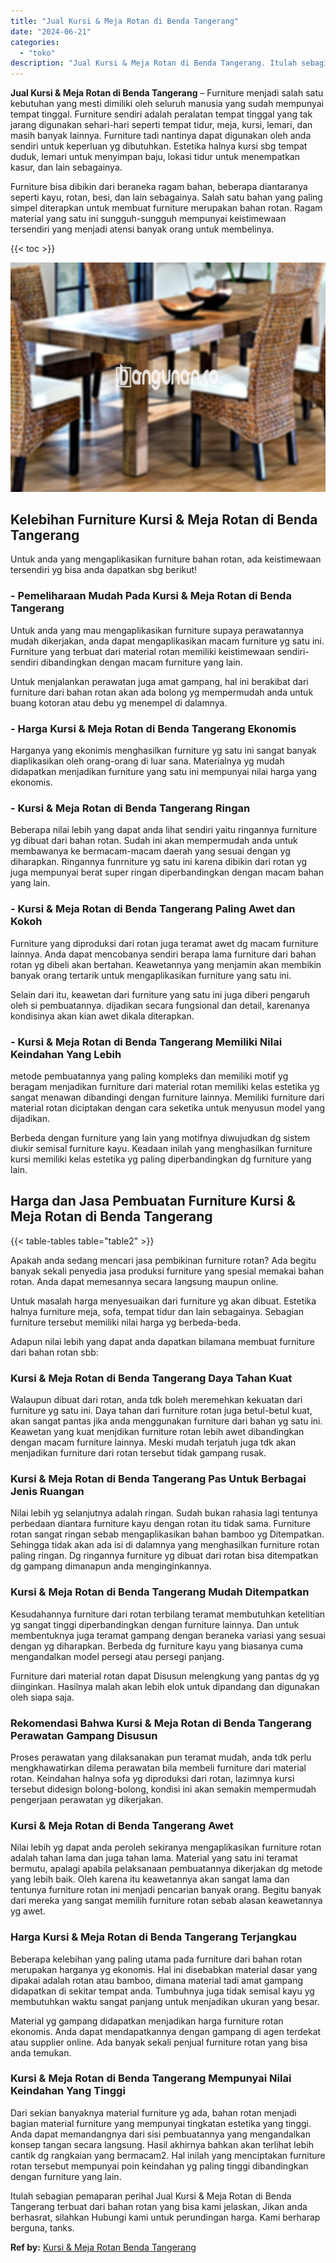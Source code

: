 ```yaml
---
title: "Jual Kursi & Meja Rotan di Benda Tangerang"
date: "2024-06-21"
categories: 
  - "toko"
description: "Jual Kursi & Meja Rotan di Benda Tangerang. Itulah sebagian pemaparan perihal Jual Kursi & Meja Rotan di Benda Tangerang terbuat dari bahan rotan yang bisa k..."
---
```


**Jual Kursi & Meja Rotan di Benda Tangerang** – Furniture menjadi salah satu kebutuhan yang mesti dimiliki oleh seluruh manusia yang sudah mempunyai tempat tinggal. Furniture sendiri adalah peralatan tempat tinggal yang tak jarang digunakan sehari-hari seperti tempat tidur, meja, kursi, lemari, dan masih banyak lainnya. Furniture tadi nantinya dapat digunakan oleh anda sendiri untuk keperluan yg dibutuhkan. Estetika halnya kursi sbg tempat duduk, lemari untuk menyimpan baju, lokasi tidur untuk menempatkan kasur, dan lain sebagainya.

Furniture bisa dibikin dari beraneka ragam bahan, beberapa diantaranya seperti kayu, rotan, besi, dan lain sebagainya. Salah satu bahan yang paling simpel diterapkan untuk membuat furniture merupakan bahan rotan. Ragam material yang satu ini sungguh-sungguh mempunyai keistimewaan tersendiri yang menjadi atensi banyak orang untuk membelinya.

{{< toc >}}

![Jual Kursi & Meja Rotan di Benda Tangerang](/images/kursi-meja-rotan-murah08.png)

## Kelebihan Furniture Kursi & Meja Rotan di Benda Tangerang

Untuk anda yang mengaplikasikan furniture bahan rotan, ada keistimewaan tersendiri yg bisa anda dapatkan sbg berikut!

### \- Pemeliharaan Mudah Pada Kursi & Meja Rotan di Benda Tangerang

Untuk anda yang mau mengaplikasikan furniture supaya perawatannya mudah dikerjakan, anda dapat mengaplikasikan macam furniture yg satu ini. Furniture yang terbuat dari material rotan memiliki keistimewaan sendiri-sendiri dibandingkan dengan macam furniture yang lain.

Untuk menjalankan perawatan juga amat gampang, hal ini berakibat dari furniture dari bahan rotan akan ada bolong yg mempermudah anda untuk buang kotoran atau debu yg menempel di dalamnya.

### \- Harga Kursi & Meja Rotan di Benda Tangerang Ekonomis

Harganya yang ekonimis menghasilkan furniture yg satu ini sangat banyak diaplikasikan oleh orang-orang di luar sana. Materialnya yg mudah didapatkan menjadikan furniture yang satu ini mempunyai nilai harga yang ekonomis.

### \- Kursi & Meja Rotan di Benda Tangerang Ringan

Beberapa nilai lebih yang dapat anda lihat sendiri yaitu ringannya furniture yg dibuat dari bahan rotan. Sudah ini akan mempermudah anda untuk membawanya ke bermacam-macam daerah yang sesuai dengan yg diharapkan. Ringannya funrniture yg satu ini karena dibikin dari rotan yg juga mempunyai berat super ringan diperbandingkan dengan macam bahan yang lain.

### \- Kursi & Meja Rotan di Benda Tangerang Paling Awet dan Kokoh

Furniture yang diproduksi dari rotan juga teramat awet dg macam furniture lainnya. Anda dapat mencobanya sendiri berapa lama furniture dari bahan rotan yg dibeli akan bertahan. Keawetannya yang menjamin akan membikin banyak orang tertarik untuk mengaplikasikan furniture yang satu ini.

Selain dari itu, keawetan dari furniture yang satu ini juga diberi pengaruh oleh si pembuatannya. dijadikan secara fungsional dan detail, karenanya kondisinya akan kian awet dikala diterapkan.

### \- Kursi & Meja Rotan di Benda Tangerang Memiliki Nilai Keindahan Yang Lebih

metode pembuatannya yang paling kompleks dan memiliki motif yg beragam menjadikan furniture dari material rotan memiliki kelas estetika yg sangat menawan dibandingi dengan furniture lainnya. Memiliki furniture dari material rotan diciptakan dengan cara seketika untuk menyusun model yang dijadikan.

Berbeda dengan furniture yang lain yang motifnya diwujudkan dg sistem diukir semisal furniture kayu. Keadaan inilah yang menghasilkan furniture kursi memiliki kelas estetika yg paling diperbandingkan dg furniture yang lain.

## Harga dan Jasa Pembuatan Furniture Kursi & Meja Rotan di Benda Tangerang

{{< table-tables table="table2" >}}

Apakah anda sedang mencari jasa pembikinan furniture rotan? Ada begitu banyak sekali penyedia jasa produksi furniture yang spesial memakai bahan rotan. Anda dapat memesannya secara langsung maupun online.

Untuk masalah harga menyesuaikan dari furniture yg akan dibuat. Estetika halnya furniture meja, sofa, tempat tidur dan lain sebagainya. Sebagian furniture tersebut memiliki nilai harga yg berbeda-beda.

Adapun nilai lebih yang dapat anda dapatkan bilamana membuat furniture dari bahan rotan sbb:

### Kursi & Meja Rotan di Benda Tangerang Daya Tahan Kuat

Walaupun dibuat dari rotan, anda tdk boleh meremehkan kekuatan dari furniture yg satu ini. Daya tahan dari furniture rotan juga betul-betul kuat, akan sangat pantas jika anda menggunakan furniture dari bahan yg satu ini. Keawetan yang kuat menjdikan furniture rotan lebih awet dibandingkan dengan macam furniture lainnya. Meski mudah terjatuh juga tdk akan menjadikan furniture dari rotan tersebut tidak gampang rusak.

### Kursi & Meja Rotan di Benda Tangerang Pas Untuk Berbagai Jenis Ruangan

Nilai lebih yg selanjutnya adalah ringan. Sudah bukan rahasia lagi tentunya perbedaan diantara furniture kayu dengan rotan itu tidak sama. Furniture rotan sangat ringan sebab mengaplikasikan bahan bamboo yg Ditempatkan. Sehingga tidak akan ada isi di dalamnya yang menghasilkan furniture rotan paling ringan. Dg ringannya furniture yg dibuat dari rotan bisa ditempatkan dg gampang dimanapun anda menginginkannya.

### Kursi & Meja Rotan di Benda Tangerang Mudah Ditempatkan

Kesudahannya furniture dari rotan terbilang teramat membutuhkan ketelitian yg sangat tinggi diperbandingkan dengan furniture lainnya. Dan untuk membentuknya juga teramat gampang dengan beraneka variasi yang sesuai dengan yg diharapkan. Berbeda dg furniture kayu yang biasanya cuma mengandalkan model persegi atau persegi panjang.

Furniture dari material rotan dapat Disusun melengkung yang pantas dg yg diinginkan. Hasilnya malah akan lebih elok untuk dipandang dan digunakan oleh siapa saja.

### Rekomendasi Bahwa Kursi & Meja Rotan di Benda Tangerang Perawatan Gampang Disusun

Proses perawatan yang dilaksanakan pun teramat mudah, anda tdk perlu mengkhawatirkan dilema perawatan bila membeli furniture dari material rotan. Keindahan halnya sofa yg diproduksi dari rotan, lazimnya kursi tersebut didesign bolong-bolong, kondisi ini akan semakin mempermudah pengerjaan perawatan yg dikerjakan.

### Kursi & Meja Rotan di Benda Tangerang Awet

Nilai lebih yg dapat anda peroleh sekiranya mengaplikasikan furniture rotan adalah tahan lama dan juga tahan lama. Material yang satu ini teramat bermutu, apalagi apabila pelaksanaan pembuatannya dikerjakan dg metode yang lebih baik. Oleh karena itu keawetannya akan sangat lama dan tentunya furniture rotan ini menjadi pencarian banyak orang. Begitu banyak dari mereka yang sangat memilih furniture rotan sebab alasan keawetannya yg awet.

### Harga Kursi & Meja Rotan di Benda Tangerang Terjangkau

Beberapa kelebihan yang paling utama pada furniture dari bahan rotan merupakan harganya yg ekonomis. Hal ini disebabkan material dasar yang dipakai adalah rotan atau bamboo, dimana material tadi amat gampang didapatkan di sekitar tempat anda. Tumbuhnya juga tidak semisal kayu yg membutuhkan waktu sangat panjang untuk menjadikan ukuran yang besar.

Material yg gampang didapatkan menjadikan harga furniture rotan ekonomis. Anda dapat mendapatkannya dengan gampang di agen terdekat atau supplier online. Ada banyak sekali penjual furniture rotan yang bisa anda temukan.

### Kursi & Meja Rotan di Benda Tangerang Mempunyai Nilai Keindahan Yang Tinggi

Dari sekian banyaknya material furniture yg ada, bahan rotan menjadi bagian material furniture yang mempunyai tingkatan estetika yang tinggi. Anda dapat memandangnya dari sisi pembuatannya yang mengandalkan konsep tangan secara langsung. Hasil akhirnya bahkan akan terlihat lebih cantik dg rangkaian yang bermacam2. Hal inilah yang menciptakan furniture rotan tersebut mempunyai poin keindahan yg paling tinggi dibandingkan dengan furniture yang lain.

Itulah sebagian pemaparan perihal Jual Kursi & Meja Rotan di Benda Tangerang terbuat dari bahan rotan yang bisa kami jelaskan, Jikan anda berhasrat, silahkan Hubungi kami untuk perundingan harga. Kami berharap berguna, tanks.

**Ref by:** [Kursi & Meja Rotan Benda Tangerang](https://id.wikipedia.org/wiki/Kursi)
